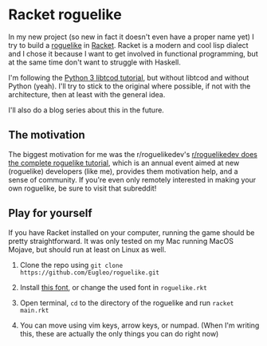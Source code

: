 # Racket roguelike

In my new project (so new in fact it doesn't even have a proper name yet) I try to
build a [roguelike][1] in [Racket][2]. Racket is a modern and cool lisp dialect and
I chose it because I want to get involved in functional programming, but at the same 
time don't want to struggle with Haskell.

I'm following the [Python 3 libtcod tutorial][3], but without libtcod 
and without Python (yeah). I'll try to stick to the original where possible,
if not with the architecture, then at least with the general idea.

I'll also do a blog series about this in the future. 

## The motivation

The biggest motivation for me was the r/roguelikedev's 
[r/roguelikedev does the complete roguelike tutorial][4], which is an annual
event aimed at new (roguelike) developers (like me), provides them motivation
help, and a sense of community. If you're even only remotely interested in
making your own roguelike, be sure to visit that subreddit!

## Play for yourself

If you have Racket installed on your computer, running the game should be pretty straightforward. It was only tested on my Mac running MacOS Mojave, but should run at least on Linux as well.

1. Clone the repo using `git clone https://github.com/Eugleo/roguelike.git`

2. Install [this font][5], or change the used font in `roguelike.rkt`

3. Open terminal, `cd` to the directory of the roguelike and run `racket main.rkt`

4. You can move using vim keys, arrow keys, or numpad. (When I'm writing this, these are actually the only things you can do right now)


[1]: https://en.wikipedia.org/wiki/Roguelike
[2]: https://racket-lang.org
[3]: http://rogueliketutorials.com/libtcod/1
[4]: https://www.reddit.com/r/roguelikedev/comments/8s5x5n/roguelikedev_does_the_complete_roguelike_tutorial/
[5]: https://www.dafont.com/press-start-2p.font
